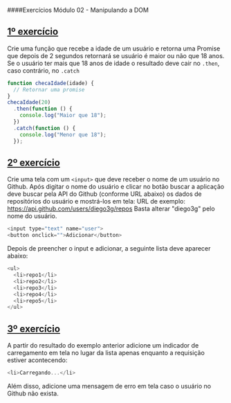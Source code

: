 ####Exercícios Módulo 02 - Manipulando a DOM

## [1º exercício](https://github.com/guilhermeasena32/javascript-rocketseat/blob/master/modulo%204/exercicio1.html)

Crie uma função que recebe a idade de um usuário e retorna uma Promise que depois de 2
segundos retornará se usuário é maior ou não que 18 anos. Se o usuário ter mais que 18 anos de
idade o resultado deve cair no `.then`, caso contrário, no `.catch`

```javascript
function checaIdade(idade) {
  // Retornar uma promise
}
checaIdade(20)
  .then(function () {
    console.log("Maior que 18");
  })
  .catch(function () {
    console.log("Menor que 18");
  });
```

## [2º exercício](https://github.com/guilhermeasena32/javascript-rocketseat/blob/master/modulo%204/exercicio2.html)

Crie uma tela com um `<input>` que deve receber o nome de um usuário no Github. Após digitar o
nome do usuário e clicar no botão buscar a aplicação deve buscar pela API do Github (conforme
URL abaixo) os dados de repositórios do usuário e mostrá-los em tela:
URL de exemplo: https://api.github.com/users/diego3g/repos
Basta alterar "diego3g" pelo nome do usuário.

```javascript
<input type="text" name="user">
<button onclick="">Adicionar</button>
```

Depois de preencher o input e adicionar, a seguinte lista deve aparecer abaixo:

```javascript
<ul>
  <li>repo1</li>
  <li>repo2</li>
  <li>repo3</li>
  <li>repo4</li>
  <li>repo5</li>
</ul>
```

## [3º exercício](https://github.com/guilhermeasena32/javascript-rocketseat/blob/master/modulo%204/exercicio3.html)

A partir do resultado do exemplo anterior adicione um indicador de carregamento em tela no lugar
da lista apenas enquanto a requisição estiver acontecendo:

```javascript
<li>Carregando...</li>
```

Além disso, adicione uma mensagem de erro em tela caso o usuário no Github não exista.
